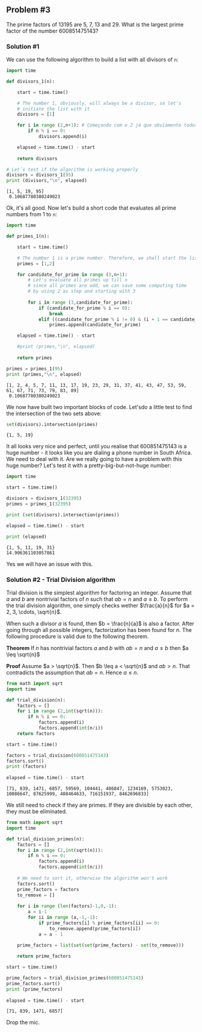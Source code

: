 
## Problem #3

The prime factors of 13195 are 5, 7, 13 and 29. What is the largest prime factor of the number 600851475143?

### Solution #1

We can use the following algorithm to build a list with all divisors of `n`:


```python
import time

def divisors_1(n):

    start = time.time()

    # The number 1, obviously, will always be a divisor, so let's
    # initiate the list with it
    divisors = [1]

    for i in range (2,n+1): # Começando com o 2 já que obviamente todos são divisíveis por 1
        if n % i == 0:
            divisors.append(i)

    elapsed = time.time() - start
    
    return divisors

# Let´s test if the algorithm is working properly
divisors = divisors_1(95)
print (divisors,"\n", elapsed)
```

    [1, 5, 19, 95] 
     0.10687780380249023


Ok, it's all good. Now let's build a short code that evaluates all prime numbers from 1 to `n`:


```python
import time

def primes_1(n):

    start = time.time()

    # The number 1 is a prime number. Therefore, we shall start the list with it.
    primes = [1,2]

    for candidate_for_prime in range (3,n+1):
        # Let's evaluate all primes up till n
        # since all primes are odd, we can save some computing time
        # by using 2 as step and starting with 3
        
        for i in range (3,candidate_for_prime): 
            if (candidate_for_prime % i == 0):
                break
            elif ((candidate_for_prime % i != 0) & (i + 1 == candidate_for_prime)):
                primes.append(candidate_for_prime)

    elapsed = time.time() - start

    #print (primes,"\n", elapsed)
    
    return primes

primes = primes_1(95)
print (primes,"\n", elapsed)
```

    [1, 2, 4, 5, 7, 11, 13, 17, 19, 23, 29, 31, 37, 41, 43, 47, 53, 59, 61, 67, 71, 73, 79, 83, 89] 
     0.10687780380249023


We now have built two important blocks of code. Let'sdo a little test to find the intersection of the two sets above:


```python
set(divisors).intersection(primes)
```




    {1, 5, 19}



It all looks very nice and perfect, until you realise that 600851475143 is a huge number - it looks like you are dialing a phone number in South Africa. We need to deal with it. Are we really going to have a problem with this huge number? Let's test it with a pretty-big-but-not-huge number:


```python
import time

start = time.time()

divisors = divisors_1(32395)
primes = primes_1(32395)

print (set(divisors).intersection(primes))

elapsed = time.time() - start

print (elapsed)
```

    {1, 5, 11, 19, 31}
    14.906361103057861


Yes we will have an issue with this.

### Solution #2 - Trial Division algorithm

Trial division is the simplest algorithm for factoring an integer. Assume that $a$ and $b$ are nontrivial factors of $n$ such that $ab = n$ and $a \leq b$. To perform the trial division algorithm, one simply checks wether $\frac{a}{n}$ for $a = 2, 3, \cdots, \sqrt{n}$. 

When such a divisor $a$ is found, then $b = \frac{n}{a}$ is also a factor. After going through all possible integers, factorization has been found for $n$. The following procedure is valid due to the following theorem.

**Theorem** If $n$ has nontrivial factors $a$ and $b$ with $ab = n$ and $a \leq b$ then $a \leq \sqrt{n}$

**Proof** Assume $a > \sqrt{n}$. Then $b \leq a < \sqrt{n}$ and $ab > n$. That contradicts the assumption that $ab = n$. Hence $a \leq n$.


```python
from math import sqrt
import time

def trial_division(n):
    factors = []
    for i in range (2,int(sqrt(n))):
        if n % i == 0:
            factors.append(i)
            factors.append(int(n/i))
    return factors

start = time.time()

factors = trial_division(600851475143)
factors.sort()
print (factors)
              
elapsed = time.time() - start
```

    [71, 839, 1471, 6857, 59569, 104441, 486847, 1234169, 5753023, 10086647, 87625999, 408464633, 716151937, 8462696833]


We still need to check if they are primes. If they are divisible by each other, they must be eliminated.


```python
from math import sqrt
import time

def trial_division_primes(n):
    factors = []
    for i in range (2,int(sqrt(n))):
        if n % i == 0:
            factors.append(i)
            factors.append(int(n/i))
    
    # We need to sort it, otherwise the algorithm won't work
    factors.sort()        
    prime_factors = factors
    to_remove = []
    
    for i in range (len(factors)-1,0,-1):
        a = i-1
        for ii in range (a,-1,-1):
            if prime_factors[i] % prime_factors[ii] == 0:
                to_remove.append(prime_factors[i])
            a = a - 1
    
    prime_factors = list(set(set(prime_factors) - set(to_remove)))

    return prime_factors

start = time.time()

prime_factors = trial_division_primes(600851475143)
prime_factors.sort()
print (prime_factors)
              
elapsed = time.time() - start
```

    [71, 839, 1471, 6857]


Drop the mic.
